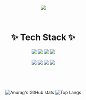 <div align="center">

  <img src="https://capsule-render.vercel.app/api?type=waving&color=auto&height=250&section=header&text=Choding91`s&fontSize=50">

</div>

<br>
<br>

<div align="center">
  
# ✨ Tech Stack ✨
<img src="https://img.shields.io/badge/Python-3776AB?style=for-the-badge&logo=Python&logoColor=white" align='center'/>
<img src="https://img.shields.io/badge/Django-9999FF?style=for-the-badge&logo=Django&logoColor=white" align='center'/>
<img src="https://img.shields.io/badge/Django_REST_framework-FF5A00?style=for-the-badge&logo=Django&logoColor=white" align='center'/>
<img src="https://img.shields.io/badge/MySQL-68BC71?style=for-the-badge&logo=MySQL&logoColor=white" align='center'/>
</br>
</br>
<img src="https://img.shields.io/badge/Git-F05032?style=for-the-badge&logo=Git&logoColor=white" align="center">
<img src="https://img.shields.io/badge/GitHub-181717?style=for-the-badge&logo=GitHub&logoColor=white" align='center'>
<img src="https://img.shields.io/badge/Slack-FF9E0F?style=for-the-badge&logo=Slack&logoColor=white" align='center'>
<img src="https://img.shields.io/badge/Notion-A100FF?style=for-the-badge&logo=Notion&logoColor=white" align='center'>

<br>
<br>
<br>
<br>
<br>

![Anurag's GitHub stats](https://github-readme-stats.vercel.app/api?username=Choding91&show_icons=true&theme=transparent)
![Top Langs](https://github-readme-stats.vercel.app/api/top-langs/?username=Choding91&layout=compact&theme=transparent)
</div>

